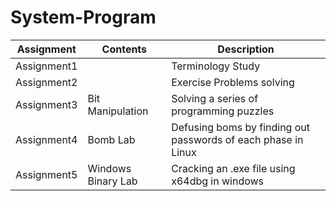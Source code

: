 # System-Program

|Assignment|Contents|Description|
|------|---|---|
|Assignment1||Terminology Study|
|Assignment2||Exercise Problems solving|
|Assignment3|Bit Manipulation|Solving a series of programming puzzles|
|Assignment4|Bomb Lab|Defusing boms by finding out passwords of each phase in Linux|
|Assignment5|Windows Binary Lab|Cracking an .exe file using x64dbg in windows|

